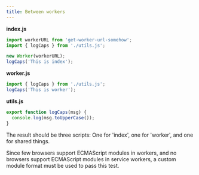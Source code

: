 ```yaml
---
title: Between workers
---
```


**index.js**

```js
import workerURL from 'get-worker-url-somehow';
import { logCaps } from './utils.js';

new Worker(workerURL);
logCaps('This is index');
```

**worker.js**

```js
import { logCaps } from './utils.js';
logCaps('This is worker');
```

**utils.js**

```js
export function logCaps(msg) {
  console.log(msg.toUpperCase());
}
```

The result should be three scripts: One for 'index', one for 'worker', and one for shared things.

Since few browsers support ECMAScript modules in workers, and no browsers support ECMAScript modules in service workers, a custom module format must be used to pass this test.
